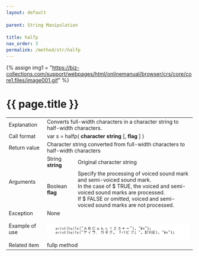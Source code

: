 ```yaml
---
layout: default

parent: String Manipulation

title: halfp
nav_order: 3
permalink: /method/str/halfp
---
```

{% assign img1 = "https://biz-collections.com/support/webpages/html/onlinemanual/browser/crs/core/core1.files/image001.gif" %}


# {{ page.title }}

<table>
  <tr>
    <td>Explanation</td>
    <td colspan="2">Converts full-width characters in a character string to half-width characters.</td>
  </tr>
  <tr>
    <td>Call format</td>
    <td colspan="2">var s = halfp( <b>character string</b> [, <b>flag</b> ] )</td>
  </tr>
  <tr>
    <td>Return value</td>
    <td colspan="2">Character string converted from full-width characters to half-width characters</td>
  </tr>  
  <tr>
    <td rowspan="2">Arguments</td>
    <td>String <b>string</b></td>
    <td>Original character string</td>
  </tr>
  <tr>
    <td>Boolean <b>flag</b></td>
    <td>Specify the processing of voiced sound mark and semi-voiced sound mark.<br>In the case of $ TRUE, the voiced and semi-voiced sound marks are processed.<br>If $ FALSE or omitted, voiced and semi-voiced sound marks are not processed.</td>
  </tr>
  <tr>
    <td>Exception</td>
    <td colspan="2">None</td>
  </tr>
  <tr>
    <td>Example of use</td>
    <td colspan="2"><a href="/img/Biz Browser V/Halfp.PNG" target="_blank"><br><img src="/img/Biz Browser V/Halfp.PNG" alt="Halfp Method"></a></td>
  </tr>
  <tr>
    <td>Related item</td>
    <td colspan="2"><a >fullp</a> method</td>
  </tr>
</table>

